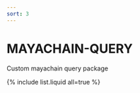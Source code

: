 ```yaml
---
sort: 3
---
```


# MAYACHAIN-QUERY

Custom mayachain query package 

{% include list.liquid all=true %}
